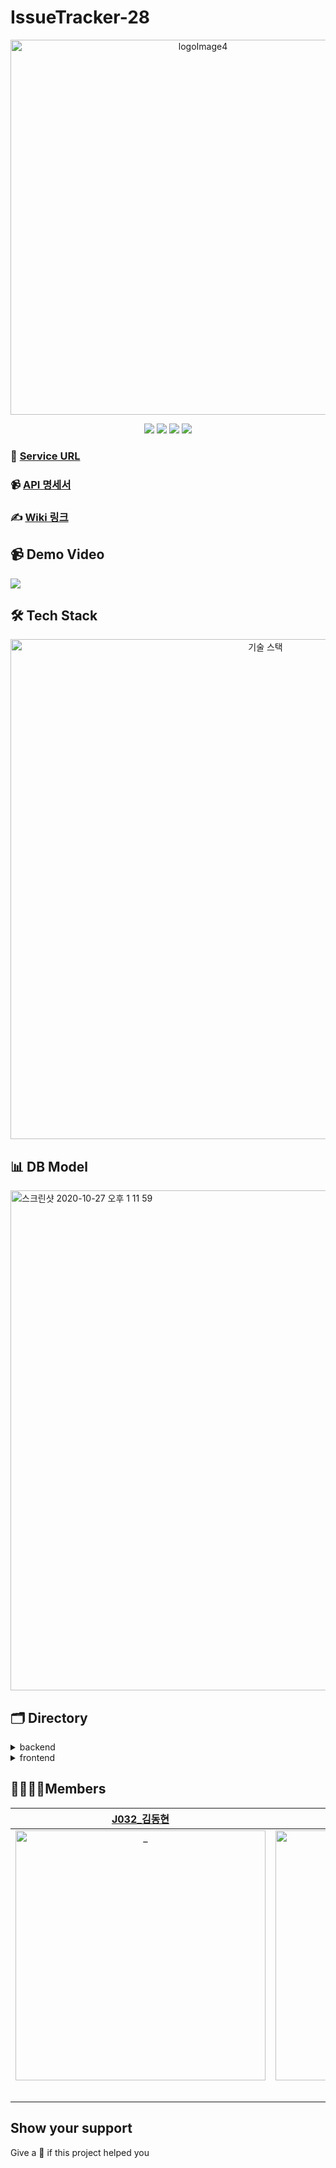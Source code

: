 # IssueTracker-28

<p align="center"><img width="600" alt="logoImage4" src="https://user-images.githubusercontent.com/60839959/98240950-8ff60380-1fad-11eb-998e-06fd4365c35b.png"></p>

<p align="center">
  <img src="https://img.shields.io/badge/react-17.0.1-9cf?logo=react" />
  <img src="https://img.shields.io/badge/node.js-v12.19.0-green?logo=node.js" />
  <img src="https://img.shields.io/badge/javascript-ES6+-yellow?logo=javascript" />
  <img src="https://img.shields.io/badge/mysql-v5.7.32-blue?logo=mysql" />
</p>

### 🍎 [Service URL](http://www.issue-tracker28.kro.kr)
### 📹 [API 명세서](https://documenter.getpostman.com/view/8483132/TVenfU7k)
### ✍ [Wiki 링크](https://github.com/boostcamp-2020/IssueTracker-28/wiki)

## 📹 Demo Video
[![](https://user-images.githubusercontent.com/60457112/99021811-d696bf80-25a4-11eb-9257-9dc758de39c1.png)](https://www.youtube.com/watch?v=7um8wpus3wU)

## 🛠 Tech Stack
<p align="center"><img width="800" alt="기술 스택" src="https://user-images.githubusercontent.com/60457112/99019839-9c2b2380-25a0-11eb-9ece-338bfc291d36.png"></p>

## 📊 DB Model

<img width="800" alt="스크린샷 2020-10-27 오후 1 11 59" src="https://user-images.githubusercontent.com/39231606/99022631-70ab3780-25a6-11eb-9fd3-d02e9c2eb34c.png">

## 🗂 Directory

<details>
<summary>backend</summary>
  <div markdown="1">
    
```
🗃 Project Folder  
📁backend  
├── app  
├── 📁bin  
│   └── www  
├── 📁config  
├── 📁middlewares  
├── 📁models  
├── 📁passport  
├── 📁routes
│   ├── 📁auth
│   ├── 📁comment
│   ├── 📁issue 
│   ├── 📁label 
│   ├── 📁milestone
│   ├── 📁upload 
│   └── 📁user
└── 📁services
    └── 📁db 
```

  </div>
</details>

<details>
<summary>frontend</summary>
  <div markdown="1">
    
  ```
  📁frontend  
  ├── 📁public
  │   └── 📁images
  │   └── index.html
  └── 📁src
      ├── App
      ├── 📁api
      ├── 📁components  
      ├── 📁constants
      ├── 📁contexts
      ├── 📁pages
      └── 📁utile
  ```
  
  </div>
</details>

## 👩‍👩‍👧‍👦Members

|  [J032\_김동현](https://github.com/dooking)  |  [J046\_김예진](https://github.com/johnyejin)  |  [J139\_이상경](https://github.com/sang-gyeong)  |  [J216\_한예지](https://github.com/yeji9175)  |
| :----------: |  :--------:  |  :---------: |  :---------: |
| <img src="https://avatars2.githubusercontent.com/u/60457112?s=400&u=abe6c14e6a1ed9c7822c607260d04eced3656a17&v=4" width=400px alt="_"/> | <img src="https://avatars3.githubusercontent.com/u/26537048?s=400&u=c6107e0b653eee1fc662dc8e1ec87f1f12c5489f&v=4" width=400px alt="_"/> | <img src="https://avatars3.githubusercontent.com/u/60839959?v=4" width=400px alt="_"/> | <img src="https://avatars2.githubusercontent.com/u/39231606?s=400&u=cf3abd7e53b9ce634fffe6dc8d13ff10935ae183&v=4" width=400px alt="_"> |
| | I'm a night🦉 | 박수치기 담당 👏👏 | |

## Show your support

Give a 🌟 if this project helped you
